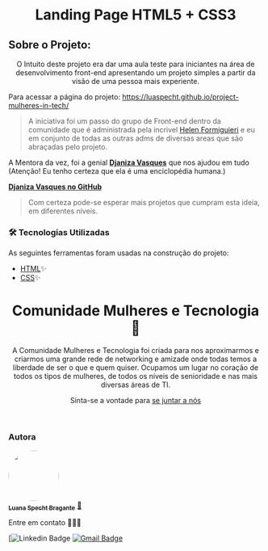 <h1 align="center"> Landing Page HTML5 + CSS3</h1>

<h2> Sobre o Projeto: </h2>

<p align="center"> O Intuito deste projeto era dar uma aula teste para iniciantes na área de desenvolvimento front-end apresentando um projeto simples a partir da visão de uma pessoa mais experiente.</p>

Para acessar a página do projeto: https://luaspecht.github.io/project-mulheres-in-tech/

> A iniciativa foi um passo do grupo de Front-end dentro da comunidade que é administrada pela incrivel [Helen Formiguieri](https://www.linkedin.com/in/helenformighieri/) e eu em conjunto de todas as outras adms de diversas areas que são abraçadas pelo projeto.

A Mentora da vez, foi a genial **[Djaniza Vasques](https://www.linkedin.com/in/djaniza/)** que nos ajudou em tudo
(Atenção! Eu tenho certeza que ela é uma enciclopédia humana.)

**[Djaniza Vasques no GitHub](https://github.com/Djaniza)**

> Com certeza pode-se esperar mais projetos que cumpram esta ideia, em diferentes níveis.

### 🛠 Tecnologias Utilizadas

As seguintes ferramentas foram usadas na construção do projeto:

- [HTML](https://developer.mozilla.org/en-US/docs/Web/HTML)✨
- [CSS](https://devdocs.io/css/)✨

<h1 align="center" > Comunidade Mulheres e Tecnologia 🌷
 </h1>

<p align="center">A Comunidade Mulheres e Tecnologia foi criada para nos aproximarmos e criarmos uma grande rede de networking e amizade onde todas temos a liberdade de ser o que e quem quiser. Ocupamos um lugar no coração de todos os tipos de mulheres, de todos os níveis de senioridade e nas mais diversas áreas de TI.</p>

<p align="center">Sinta-se a vontade para <a href="https://lnkd.in/dYUCBwm7" >se juntar a nós</a></p>

<br>

### Autora

<a href="https://blog.rocketseat.com.br/author/thiago/">
 <img style="border-radius: 50%;" src="https://avatars.githubusercontent.com/u/101610064?v=4" width="100px;" alt=""/>
 <br />
 <sub><b>Luana Specht Bragante</b></sub></a> <a href="https://www.linkedin.com/in/luana-specht-bragante-3a198b115/" title="Nome da autora"> 🌙</a>

Entre em contato 👋🏻🌼

[![Linkedin Badge](https://img.shields.io/badge/-LuanaSpecht-blue?style=flat-square&logo=Linkedin&logoColor=white&link=https://www.linkedin.com/in/luana-specht-bragante-3a198b115/)
[![Gmail Badge](https://img.shields.io/badge/-luaspecht@gmail.com-c14438?style=flat-square&logo=Gmail&logoColor=white&link=mailto:luaspecht@gmail.com)](mailto:luaspecht@gmail.com)
